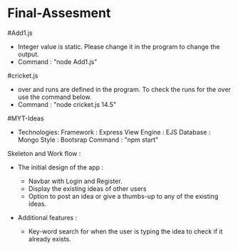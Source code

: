 # Final-Assesment

#Add1.js
 - Integer value is static. Please change it in the program to change the output.
 - Command : "node Add1.js"

#cricket.js
 - over and runs are defined in the program. To check the runs for the over use the command below.
 - Command : "node cricket.js 14.5"

#MYT-Ideas
 - Technologies:
    Framework   : Express
    View Engine : EJS
    Database    : Mongo
    Style       : Bootsrap
    Command     : "npm start"

 Skeleton and Work flow :
 - The initial design of the app :
    - Navbar with Login and Register.
    - Display the existing ideas of other users
    - Option to post an idea or give a thumbs-up to any of the existing ideas.

- Additional features :
    - Key-word search for when the user is typing the idea to check if it already exists.




 